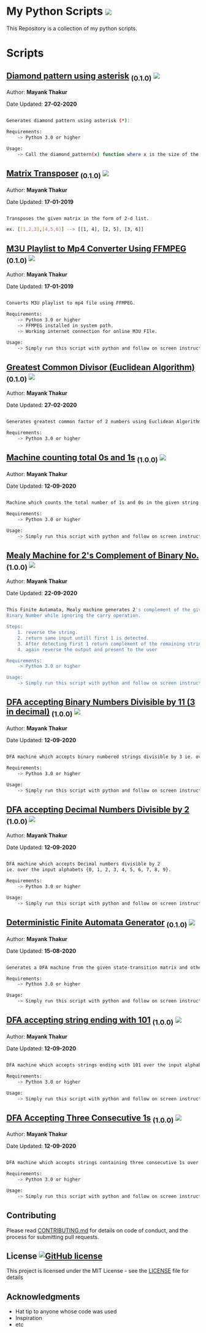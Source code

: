 # My Python Scripts ![](https://img.shields.io/github/repo-size/irotect/My-Python-Scripts.svg)

This Repository is a collection of my python scripts.


# Scripts


## <a href='scripts/diamond_star_pattern.py'>Diamond pattern using asterisk</a> <sub>(0.1.0)</sub> ![](https://img.shields.io/github/size/Mr-MayankThakur/My-Python-Scripts/scripts/diamond_star_pattern.py.svg)

Author: **Mayank Thakur**

Date Updated: **27-02-2020**

```Bash

Generates diamond pattern using asterisk (*):

Requirements:
    -> Python 3.0 or higher

Usage:
    -> Call the diamond_pattern(x) function where x is the size of the diamond.

```
 
## <a href='scripts/matrix_transpose.py'>Matrix Transposer</a> <sub>(0.1.0)</sub> ![](https://img.shields.io/github/size/Mr-MayankThakur/My-Python-Scripts/scripts/matrix_transpose.py.svg)

Author: **Mayank Thakur**

Date Updated: **17-01-2019**

```Bash

Transposes the given matrix in the form of 2-d list.

ex. [[1,2,3],[4,5,6]] --> [[1, 4], [2, 5], [3, 6]]

```
 
## <a href='scripts/m3u_to_mp4_converter.py'>M3U Playlist to Mp4 Converter Using FFMPEG</a> <sub>(0.1.0)</sub> ![](https://img.shields.io/github/size/Mr-MayankThakur/My-Python-Scripts/scripts/m3u_to_mp4_converter.py.svg)

Author: **Mayank Thakur**

Date Updated: **17-01-2019**

```Bash

Converts M3U playlist to mp4 file using FFMPEG.

Requirements:
    -> Python 3.0 or higher
    -> FFMPEG installed in system path.
    -> Working internet connection for online M3U FIle.

Usage:
    -> Simply run this script with python and follow on screen instructions.

```
 
## <a href='scripts/GCD.py'>Greatest Common Divisor (Euclidean Algorithm)</a> <sub>(0.1.0)</sub> ![](https://img.shields.io/github/size/Mr-MayankThakur/My-Python-Scripts/scripts/GCD.py.svg)

Author: **Mayank Thakur**

Date Updated: **27-02-2020**

```Bash

Generates greatest common factor of 2 numbers using Euclidean Algorithm.

Requirements:
    -> Python 3.0 or higher


```
 
## <a href='scripts/Finite_Automata/0_1_counting_machine.py'>Machine counting total 0s and 1s</a> <sub>(1.0.0)</sub> ![](https://img.shields.io/github/size/Mr-MayankThakur/My-Python-Scripts/scripts/Finite_Automata/0_1_counting_machine.py.svg)

Author: **Mayank Thakur**

Date Updated: **12-09-2020**

```Bash

Machine which counts the total number of 1s and 0s in the given string over the input alphabets {0, 1}.

Requirements:
    -> Python 3.0 or higher

Usage:
    -> Simply run this script with python and follow on screen instructions.

```
 
## <a href='scripts/Finite_Automata/Mealy_Machine/2s_complement_of_binary.py'>Mealy Machine for 2's Complement of Binary No.</a> <sub>(1.0.0)</sub> ![](https://img.shields.io/github/size/Mr-MayankThakur/My-Python-Scripts/scripts/Finite_Automata/Mealy_Machine/2s_complement_of_binary.py.svg)

Author: **Mayank Thakur**

Date Updated: **22-09-2020**

```Bash

This Finite Autamata, Mealy machine generates 2's complement of the given
Binary Number while ignoring the carry operation.

Steps:
    1. reverse the string.
    2. return same input untill first 1 is detected.
    3. After detecting First 1 return complement of the remaining string.
    4. again reverse the output and present to the user

Requirements:
    -> Python 3.0 or higher

Usage:
    -> Simply run this script with python and follow on screen instructions.

```
 
## <a href='scripts/Finite_Automata/Deterministic_Finite_Automata/Accept_Binary_MOD_3.py'>DFA accepting Binary Numbers Divisible by 11 (3 in decimal)</a> <sub>(1.0.0)</sub> ![](https://img.shields.io/github/size/Mr-MayankThakur/My-Python-Scripts/scripts/Finite_Automata/Deterministic_Finite_Automata/Accept_Binary_MOD_3.py.svg)

Author: **Mayank Thakur**

Date Updated: **12-09-2020**

```Bash

DFA machine which accepts binary numbered strings divisible by 3 ie. over the input alphabets {0, 1}.

Requirements:
    -> Python 3.0 or higher

Usage:
    -> Simply run this script with python and follow on screen instructions.

```
 
## <a href='scripts/Finite_Automata/Deterministic_Finite_Automata/Accept_Decimal_MOD_2.py'>DFA accepting Decimal Numbers Divisible by 2</a> <sub>(1.0.0)</sub> ![](https://img.shields.io/github/size/Mr-MayankThakur/My-Python-Scripts/scripts/Finite_Automata/Deterministic_Finite_Automata/Accept_Decimal_MOD_2.py.svg)

Author: **Mayank Thakur**

Date Updated: **12-09-2020**

```Bash

DFA machine which accepts Decimal numbers divisible by 2
ie. over the input alphabets {0, 1, 2, 3, 4, 5, 6, 7, 8, 9}.

Requirements:
    -> Python 3.0 or higher

Usage:
    -> Simply run this script with python and follow on screen instructions.

```
 
## <a href='scripts/Finite_Automata/Deterministic_Finite_Automata/Generalized_DFA.py'>Deterministic Finite Automata Generator</a> <sub>(0.1.0)</sub> ![](https://img.shields.io/github/size/Mr-MayankThakur/My-Python-Scripts/scripts/Finite_Automata/Deterministic_Finite_Automata/Generalized_DFA.py.svg)

Author: **Mayank Thakur**

Date Updated: **15-08-2020**

```Bash

Generates a DFA machine from the given state-transition matrix and other info

Requirements:
    -> Python 3.0 or higher

Usage:
    -> Simply run this script with python and follow on screen instructions.

```
 
## <a href='scripts/Finite_Automata/Deterministic_Finite_Automata/Accept_ending_with_101.py'>DFA accepting string ending with 101</a> <sub>(1.0.0)</sub> ![](https://img.shields.io/github/size/Mr-MayankThakur/My-Python-Scripts/scripts/Finite_Automata/Deterministic_Finite_Automata/Accept_ending_with_101.py.svg)

Author: **Mayank Thakur**

Date Updated: **12-09-2020**

```Bash

DFA machine which accepts strings ending with 101 over the input alphabets {0, 1}.

Requirements:
    -> Python 3.0 or higher

Usage:
    -> Simply run this script with python and follow on screen instructions.

```
 
## <a href='scripts/Finite_Automata/Deterministic_Finite_Automata/Accept_three_consecutive_one.py'>DFA Accepting Three Consecutive 1s</a> <sub>(1.0.0)</sub> ![](https://img.shields.io/github/size/Mr-MayankThakur/My-Python-Scripts/scripts/Finite_Automata/Deterministic_Finite_Automata/Accept_three_consecutive_one.py.svg)

Author: **Mayank Thakur**

Date Updated: **12-09-2020**

```Bash

DFA machine which accepts strings containing three consecutive 1s over the input alphabets {0, 1}.

Requirements:
    -> Python 3.0 or higher

Usage:
    -> Simply run this script with python and follow on screen instructions.

```


## Contributing

Please read [CONTRIBUTING.md](CONTRIBUTING.md) for details on code of conduct, and the process for submitting pull requests.

## License [![GitHub license](https://img.shields.io/github/license/irotect/My-Python-scripts.svg?style=plastic)](https://github.com/irotect/My-Python-Scripts/blob/master/LICENSE)

This project is licensed under the MIT License - see the [LICENSE](LICENSE) file for details

## Acknowledgments

* Hat tip to anyone whose code was used
* Inspiration
* etc
